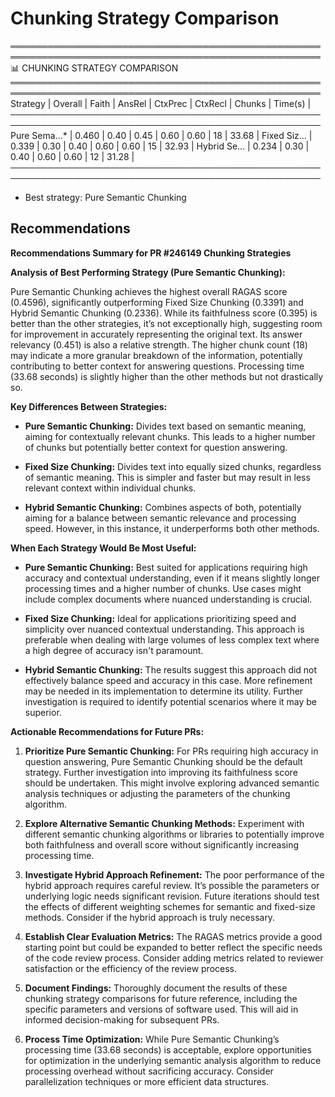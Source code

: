 # Chunking Strategy Comparison

════════════════════════════════════════════════════════════════════════════════════════════════════
📊 CHUNKING STRATEGY COMPARISON
════════════════════════════════════════════════════════════════════════════════════════════════════
Strategy     | Overall | Faith | AnsRel | CtxPrec | CtxRecl | Chunks | Time(s) |
────────────────────────────────────────────────────────────────────────────────────────────────────
Pure Sema...* | 0.460  | 0.40 | 0.45  | 0.60   | 0.60  |     18 | 33.68 |
Fixed Siz... | 0.339  | 0.30 | 0.40  | 0.60   | 0.60  |     15 | 32.93 |
Hybrid Se... | 0.234  | 0.30 | 0.40  | 0.60   | 0.60  |     12 | 31.28 |
────────────────────────────────────────────────────────────────────────────────────────────────────
* Best strategy: Pure Semantic Chunking

## Recommendations

**Recommendations Summary for PR #246149 Chunking Strategies**

**Analysis of Best Performing Strategy (Pure Semantic Chunking):**

Pure Semantic Chunking achieves the highest overall RAGAS score (0.4596), significantly outperforming Fixed Size Chunking (0.3391) and Hybrid Semantic Chunking (0.2336).  While its faithfulness score (0.395) is better than the other strategies, it’s not exceptionally high, suggesting room for improvement in accurately representing the original text.  Its answer relevancy (0.451) is also a relative strength. The higher chunk count (18) may indicate a more granular breakdown of the information, potentially contributing to better context for answering questions.  Processing time (33.68 seconds) is slightly higher than the other methods but not drastically so.


**Key Differences Between Strategies:**

* **Pure Semantic Chunking:**  Divides text based on semantic meaning, aiming for contextually relevant chunks. This leads to a higher number of chunks but potentially better context for question answering.

* **Fixed Size Chunking:** Divides text into equally sized chunks, regardless of semantic meaning. This is simpler and faster but may result in less relevant context within individual chunks.

* **Hybrid Semantic Chunking:** Combines aspects of both, potentially aiming for a balance between semantic relevance and processing speed.  However, in this instance, it underperforms both other methods.

**When Each Strategy Would Be Most Useful:**

* **Pure Semantic Chunking:**  Best suited for applications requiring high accuracy and contextual understanding, even if it means slightly longer processing times and a higher number of chunks.  Use cases might include complex documents where nuanced understanding is crucial.

* **Fixed Size Chunking:** Ideal for applications prioritizing speed and simplicity over nuanced contextual understanding. This approach is preferable when dealing with large volumes of less complex text where a high degree of accuracy isn't paramount.

* **Hybrid Semantic Chunking:**  The results suggest this approach did not effectively balance speed and accuracy in this case. More refinement may be needed in its implementation to determine its utility.  Further investigation is required to identify potential scenarios where it may be superior.


**Actionable Recommendations for Future PRs:**

1. **Prioritize Pure Semantic Chunking:** For PRs requiring high accuracy in question answering,  Pure Semantic Chunking should be the default strategy.  Further investigation into improving its faithfulness score should be undertaken.  This might involve exploring advanced semantic analysis techniques or adjusting the parameters of the chunking algorithm.

2. **Explore Alternative Semantic Chunking Methods:** Experiment with different semantic chunking algorithms or libraries to potentially improve both faithfulness and overall score without significantly increasing processing time.

3. **Investigate Hybrid Approach Refinement:** The poor performance of the hybrid approach requires careful review.  It’s possible the parameters or underlying logic needs significant revision.  Future iterations should test the effects of different weighting schemes for semantic and fixed-size methods.  Consider if the hybrid approach is truly necessary.

4. **Establish Clear Evaluation Metrics:**  The RAGAS metrics provide a good starting point but could be expanded to better reflect the specific needs of the code review process. Consider adding metrics related to reviewer satisfaction or the efficiency of the review process.

5. **Document Findings:**  Thoroughly document the results of these chunking strategy comparisons for future reference, including the specific parameters and versions of software used. This will aid in informed decision-making for subsequent PRs.

6. **Process Time Optimization:** While Pure Semantic Chunking’s processing time (33.68 seconds) is acceptable, explore opportunities for optimization in the underlying semantic analysis algorithm to reduce processing overhead without sacrificing accuracy.  Consider parallelization techniques or more efficient data structures.
